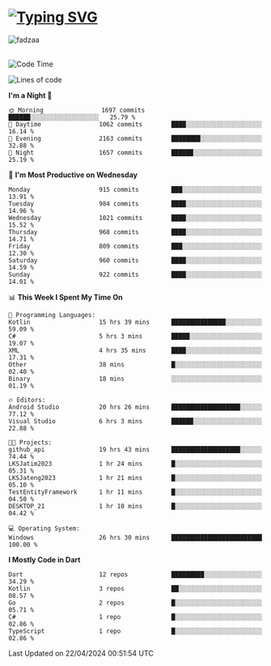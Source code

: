 
<h1 align="left"><a href="https://git.io/typing-svg"><img src="https://readme-typing-svg.demolab.com?font=Fira+Code&pause=1000&color=F7F7F7&random=false&width=600&lines=Hi+%F0%9F%91%8B%2C+I'm+Fattah+Anggit+Al+Dzakwan;Junior+Software+Developer+from+SMK+Raden+Umar+Said" alt="Typing SVG" /></a></h1>


<div align="left" display="flex"> 
  <img src="https://komarev.com/ghpvc/?username=fadzaa&label=Profile%20views&color=0e75b6&style=flat" alt="fadzaa" /> 
</div>

<br/>

<!--START_SECTION:waka-->
![Code Time](http://img.shields.io/badge/Code%20Time-459%20hrs%2026%20mins-blue)

![Lines of code](https://img.shields.io/badge/From%20Hello%20World%20I%27ve%20Written-1.6%20million%20lines%20of%20code-blue)

**I'm a Night 🦉** 

```text
🌞 Morning                1697 commits        ██████░░░░░░░░░░░░░░░░░░░   25.79 % 
🌆 Daytime                1062 commits        ████░░░░░░░░░░░░░░░░░░░░░   16.14 % 
🌃 Evening                2163 commits        ████████░░░░░░░░░░░░░░░░░   32.88 % 
🌙 Night                  1657 commits        ██████░░░░░░░░░░░░░░░░░░░   25.19 % 
```
📅 **I'm Most Productive on Wednesday** 

```text
Monday                   915 commits         ███░░░░░░░░░░░░░░░░░░░░░░   13.91 % 
Tuesday                  984 commits         ████░░░░░░░░░░░░░░░░░░░░░   14.96 % 
Wednesday                1021 commits        ████░░░░░░░░░░░░░░░░░░░░░   15.52 % 
Thursday                 968 commits         ████░░░░░░░░░░░░░░░░░░░░░   14.71 % 
Friday                   809 commits         ███░░░░░░░░░░░░░░░░░░░░░░   12.30 % 
Saturday                 960 commits         ████░░░░░░░░░░░░░░░░░░░░░   14.59 % 
Sunday                   922 commits         ████░░░░░░░░░░░░░░░░░░░░░   14.01 % 
```


📊 **This Week I Spent My Time On** 

```text
💬 Programming Languages: 
Kotlin                   15 hrs 39 mins      ███████████████░░░░░░░░░░   59.09 % 
C#                       5 hrs 3 mins        █████░░░░░░░░░░░░░░░░░░░░   19.07 % 
XML                      4 hrs 35 mins       ████░░░░░░░░░░░░░░░░░░░░░   17.31 % 
Other                    38 mins             █░░░░░░░░░░░░░░░░░░░░░░░░   02.40 % 
Binary                   18 mins             ░░░░░░░░░░░░░░░░░░░░░░░░░   01.19 % 

🔥 Editors: 
Android Studio           20 hrs 26 mins      ███████████████████░░░░░░   77.12 % 
Visual Studio            6 hrs 3 mins        ██████░░░░░░░░░░░░░░░░░░░   22.88 % 

🐱‍💻 Projects: 
github_api               19 hrs 43 mins      ███████████████████░░░░░░   74.44 % 
LKSJatim2023             1 hr 24 mins        █░░░░░░░░░░░░░░░░░░░░░░░░   05.31 % 
LKSJateng2023            1 hr 21 mins        █░░░░░░░░░░░░░░░░░░░░░░░░   05.10 % 
TestEntityFramework      1 hr 11 mins        █░░░░░░░░░░░░░░░░░░░░░░░░   04.50 % 
DESKTOP_21               1 hr 10 mins        █░░░░░░░░░░░░░░░░░░░░░░░░   04.42 % 

💻 Operating System: 
Windows                  26 hrs 30 mins      █████████████████████████   100.00 % 
```

**I Mostly Code in Dart** 

```text
Dart                     12 repos            █████████░░░░░░░░░░░░░░░░   34.29 % 
Kotlin                   3 repos             ██░░░░░░░░░░░░░░░░░░░░░░░   08.57 % 
Go                       2 repos             █░░░░░░░░░░░░░░░░░░░░░░░░   05.71 % 
C#                       1 repo              █░░░░░░░░░░░░░░░░░░░░░░░░   02.86 % 
TypeScript               1 repo              █░░░░░░░░░░░░░░░░░░░░░░░░   02.86 % 
```




 Last Updated on 22/04/2024 00:51:54 UTC
<!--END_SECTION:waka-->

